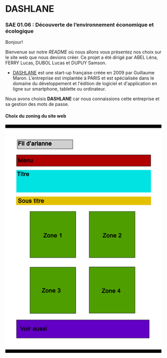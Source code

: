 # DASHLANE 

### SAE 01.06 : Découverte de l’environnement économique et écologique
Bonjour! 
  
Bienvenue sur notre *README* où nous allons vous présentez nos choix sur le site web que nous devions créer. Ce projet a été dirigé par ABEL Léna, FERRY Lucas, DUBOL Lucas et DUPUY Samson.

*  [DASHLANE](https://www.dashlane.com/) est une start-up française créée en 2009 par Guillaume Maron.
L’entreprise est implantée à PARIS et est spécialisée dans le domaine du
développement et l'édition de logiciel et d'application en ligne sur smartphone,
tablette ou ordinateur. 

  Nous avons choisis **DASHLANE** car nous connaissions cette entreprise et sa gestion des mots de passe.
  
  #### Choix du zoning du site web
  
  ![alt text](res/zoning.jpg?raw=true "Zoning du site")



